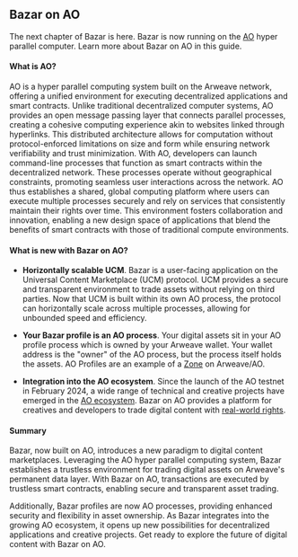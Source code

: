 ## Bazar on AO

The next chapter of Bazar is here. Bazar is now running on the [AO](https://ao.arweave.net/#/) hyper parallel computer. Learn more about Bazar on AO in this guide.

#### What is AO?

AO is a hyper parallel computing system built on the Arweave network, offering a unified environment for executing decentralized applications and smart contracts. Unlike traditional decentralized computer systems, AO provides an open message passing layer that connects parallel processes, creating a cohesive computing experience akin to websites linked through hyperlinks. This distributed architecture allows for computation without protocol-enforced limitations on size and form while ensuring network verifiability and trust minimization. With AO, developers can launch command-line processes that function as smart contracts within the decentralized network. These processes operate without geographical constraints, promoting seamless user interactions across the network. AO thus establishes a shared, global computing platform where users can execute multiple processes securely and rely on services that consistently maintain their rights over time. This environment fosters collaboration and innovation, enabling a new design space of applications that blend the benefits of smart contracts with those of traditional compute environments.

#### What is new with Bazar on AO?

- **Horizontally scalable UCM**. Bazar is a user-facing application on the Universal Content Marketplace (UCM) protocol. UCM provides a secure and transparent environment to trade assets without relying on third parties. Now that UCM is built within its own AO process, the protocol can horizontally scale across multiple processes, allowing for unbounded speed and efficiency.

- **Your Bazar profile is an AO process**. Your digital assets sit in your AO profile process which is owned by your Arweave wallet. Your wallet address is the "owner" of the AO process, but the process itself holds the assets. AO Profiles are an example of a [Zone](https://github.com/permaweb/permaweb-libs/blob/main/specs/spec-zones.md) on Arweave/AO.

- **Integration into the AO ecosystem**. Since the launch of the AO testnet in February 2024, a wide range of technical and creative projects have emerged in the [AO ecosystem](https://list.weavescan.com/map). Bazar on AO provides a platform for creatives and developers to trade digital content with [real-world rights](https://x.com/OurBazAR/status/1729577502631195127).

#### Summary

Bazar, now built on AO, introduces a new paradigm to digital content marketplaces. Leveraging the AO hyper parallel computing system, Bazar establishes a trustless environment for trading digital assets on Arweave's permanent data layer. With Bazar on AO, transactions are executed by trustless smart contracts, enabling secure and transparent asset trading.

Additionally, Bazar profiles are now AO processes, providing enhanced security and flexibility in asset ownership. As Bazar integrates into the growing AO ecosystem, it opens up new possibilities for decentralized applications and creative projects. Get ready to explore the future of digital content with Bazar on AO.

